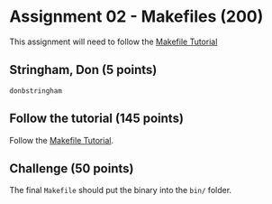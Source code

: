 # Assignment 02 - Makefiles (200)

This assignment will need to follow the [Makefile Tutorial](https://kodfabrik.com/journal/a-good-makefile-for-go)

## Stringham, Don (5 points)

`donbstringham`

## Follow the tutorial (145 points)

Follow the [Makefile Tutorial](https://kodfabrik.com/journal/a-good-makefile-for-go).

## Challenge (50 points)

The final `Makefile` should put the binary into the `bin/` folder.
